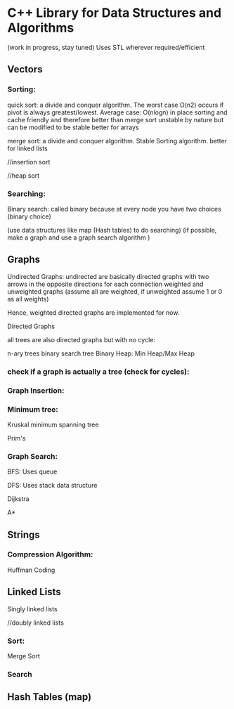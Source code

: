 # C++ Library for Data Structures and Algorithms
(work in progress, stay tuned)
Uses STL wherever required/efficient
## Vectors

### Sorting:

quick sort: a divide and conquer algorithm. The worst case O(n2) occurs if pivot is always greatest/lowest.
            Average case: O(nlogn)
            in place sorting and cache friendly and therefore better than merge sort
            unstable by nature but can be modified to be stable
            better for arrays

merge sort: a divide and conquer algorithm. Stable Sorting algorithm. 
            better for linked lists

//insertion sort

//heap sort


### Searching:

Binary search: called binary because at every node you have two choices (binary choice)

(use data structures like map (Hash tables) to do searching)
(if possible, make a graph and use a graph search algorithm )

## Graphs

Undirected Graphs: undirected are basically directed graphs with two arrows in the opposite directions for each connection
weighted and unweighted graphs (assume all are weighted, if unweighted assume 1 or 0 as all weights)

Hence, weighted directed graphs are implemented for now.

Directed Graphs

all trees are also directed graphs but with no cycle:

n-ary trees
binary search tree
Binary Heap: Min Heap/Max Heap

### check if a graph is actually a tree (check for cycles):

### Graph Insertion:

### Minimum tree:
Kruskal minimum spanning tree

Prim's 

### Graph Search:
BFS: Uses queue

DFS: Uses stack data structure

Dijkstra

A*

## Strings

### Compression Algorithm:
Huffman Coding

## Linked Lists

Singly linked lists

//doubly linked lists

### Sort:
Merge Sort

### Search

## Hash Tables (map)


